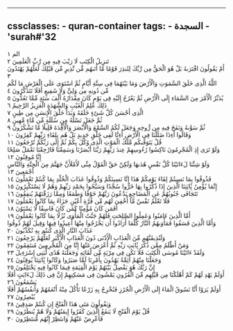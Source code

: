 
---
cssclasses:
    - quran-container
tags:
    - السجدة
    - 'surah#'32
---

الم  ١<br>
تَنزِيلُ الْكِتَبِ لَا رَيْبَ فِيهِ مِن رَّبِّ الْعَلَمِينَ  ٢<br>
أَمْ يَقُولُونَ افْتَرَىهُ بَلْ هُوَ الْحَقُّ مِن رَّبِّكَ لِتُنذِرَ قَوْمًا مَّا أَتَىهُم مِّن نَّذِيرٍ مِّن قَبْلِكَ لَعَلَّهُمْ يَهْتَدُونَ  ٣<br>
اللَّهُ الَّذِى خَلَقَ السَّمَوَتِ وَالْأَرْضَ وَمَا بَيْنَهُمَا فِى سِتَّةِ أَيَّامٍ ثُمَّ اسْتَوَى عَلَى الْعَرْشِ مَا لَكُم مِّن دُونِهِ مِن وَلِىٍّ وَلَا شَفِيعٍ أَفَلَا تَتَذَكَّرُونَ  ٤<br>
يُدَبِّرُ الْأَمْرَ مِنَ السَّمَاءِ إِلَى الْأَرْضِ ثُمَّ يَعْرُجُ إِلَيْهِ فِى يَوْمٍ كَانَ مِقْدَارُهُ أَلْفَ سَنَةٍ مِّمَّا تَعُدُّونَ  ٥<br>
ذَلِكَ عَلِمُ الْغَيْبِ وَالشَّهَدَةِ الْعَزِيزُ الرَّحِيمُ  ٦<br>
الَّذِى أَحْسَنَ كُلَّ شَىْءٍ خَلَقَهُ وَبَدَأَ خَلْقَ الْإِنسَنِ مِن طِينٍ  ٧<br>
ثُمَّ جَعَلَ نَسْلَهُ مِن سُلَلَةٍ مِّن مَّاءٍ مَّهِينٍ  ٨<br>
ثُمَّ سَوَّىهُ وَنَفَخَ فِيهِ مِن رُّوحِهِ وَجَعَلَ لَكُمُ السَّمْعَ وَالْأَبْصَرَ وَالْأَفِْٔدَةَ قَلِيلًا مَّا تَشْكُرُونَ  ٩<br>
وَقَالُوا أَءِذَا ضَلَلْنَا فِى الْأَرْضِ أَءِنَّا لَفِى خَلْقٍ جَدِيدٍ بَلْ هُم بِلِقَاءِ رَبِّهِمْ كَفِرُونَ  ١۰<br>
قُلْ يَتَوَفَّىكُم مَّلَكُ الْمَوْتِ الَّذِى وُكِّلَ بِكُمْ ثُمَّ إِلَى رَبِّكُمْ تُرْجَعُونَ  ١١<br>
وَلَوْ تَرَى إِذِ الْمُجْرِمُونَ نَاكِسُوا رُءُوسِهِمْ عِندَ رَبِّهِمْ رَبَّنَا أَبْصَرْنَا وَسَمِعْنَا فَارْجِعْنَا نَعْمَلْ صَلِحًا إِنَّا مُوقِنُونَ  ١٢<br>
وَلَوْ شِئْنَا لَءَاتَيْنَا كُلَّ نَفْسٍ هُدَىهَا وَلَكِنْ حَقَّ الْقَوْلُ مِنِّى لَأَمْلَأَنَّ جَهَنَّمَ مِنَ الْجِنَّةِ وَالنَّاسِ أَجْمَعِينَ  ١٣<br>
فَذُوقُوا بِمَا نَسِيتُمْ لِقَاءَ يَوْمِكُمْ هَذَا إِنَّا نَسِينَكُمْ وَذُوقُوا عَذَابَ الْخُلْدِ بِمَا كُنتُمْ تَعْمَلُونَ  ١٤<br>
إِنَّمَا يُؤْمِنُ بَِٔايَتِنَا الَّذِينَ إِذَا ذُكِّرُوا بِهَا خَرُّوا سُجَّدًا وَسَبَّحُوا بِحَمْدِ رَبِّهِمْ وَهُمْ لَا يَسْتَكْبِرُونَ  ١٥<br>
تَتَجَافَى جُنُوبُهُمْ عَنِ الْمَضَاجِعِ يَدْعُونَ رَبَّهُمْ خَوْفًا وَطَمَعًا وَمِمَّا رَزَقْنَهُمْ يُنفِقُونَ  ١٦<br>
فَلَا تَعْلَمُ نَفْسٌ مَّا أُخْفِىَ لَهُم مِّن قُرَّةِ أَعْيُنٍ جَزَاءً بِمَا كَانُوا يَعْمَلُونَ  ١٧<br>
أَفَمَن كَانَ مُؤْمِنًا كَمَن كَانَ فَاسِقًا لَّا يَسْتَوُنَ  ١٨<br>
أَمَّا الَّذِينَ ءَامَنُوا وَعَمِلُوا الصَّلِحَتِ فَلَهُمْ جَنَّتُ الْمَأْوَى نُزُلًا بِمَا كَانُوا يَعْمَلُونَ  ١٩<br>
وَأَمَّا الَّذِينَ فَسَقُوا فَمَأْوَىهُمُ النَّارُ كُلَّمَا أَرَادُوا أَن يَخْرُجُوا مِنْهَا أُعِيدُوا فِيهَا وَقِيلَ لَهُمْ ذُوقُوا عَذَابَ النَّارِ الَّذِى كُنتُم بِهِ تُكَذِّبُونَ  ٢۰<br>
وَلَنُذِيقَنَّهُم مِّنَ الْعَذَابِ الْأَدْنَى دُونَ الْعَذَابِ الْأَكْبَرِ لَعَلَّهُمْ يَرْجِعُونَ  ٢١<br>
وَمَنْ أَظْلَمُ مِمَّن ذُكِّرَ بَِٔايَتِ رَبِّهِ ثُمَّ أَعْرَضَ عَنْهَا إِنَّا مِنَ الْمُجْرِمِينَ مُنتَقِمُونَ  ٢٢<br>
وَلَقَدْ ءَاتَيْنَا مُوسَى الْكِتَبَ فَلَا تَكُن فِى مِرْيَةٍ مِّن لِّقَائِهِ وَجَعَلْنَهُ هُدًى لِّبَنِى إِسْرَءِيلَ  ٢٣<br>
وَجَعَلْنَا مِنْهُمْ أَئِمَّةً يَهْدُونَ بِأَمْرِنَا لَمَّا صَبَرُوا وَكَانُوا بَِٔايَتِنَا يُوقِنُونَ  ٢٤<br>
إِنَّ رَبَّكَ هُوَ يَفْصِلُ بَيْنَهُمْ يَوْمَ الْقِيَمَةِ فِيمَا كَانُوا فِيهِ يَخْتَلِفُونَ  ٢٥<br>
أَوَلَمْ يَهْدِ لَهُمْ كَمْ أَهْلَكْنَا مِن قَبْلِهِم مِّنَ الْقُرُونِ يَمْشُونَ فِى مَسَكِنِهِمْ إِنَّ فِى ذَلِكَ لَءَايَتٍ أَفَلَا يَسْمَعُونَ  ٢٦<br>
أَوَلَمْ يَرَوْا أَنَّا نَسُوقُ الْمَاءَ إِلَى الْأَرْضِ الْجُرُزِ فَنُخْرِجُ بِهِ زَرْعًا تَأْكُلُ مِنْهُ أَنْعَمُهُمْ وَأَنفُسُهُمْ أَفَلَا يُبْصِرُونَ  ٢٧<br>
وَيَقُولُونَ مَتَى هَذَا الْفَتْحُ إِن كُنتُمْ صَدِقِينَ  ٢٨<br>
قُلْ يَوْمَ الْفَتْحِ لَا يَنفَعُ الَّذِينَ كَفَرُوا إِيمَنُهُمْ وَلَا هُمْ يُنظَرُونَ  ٢٩<br>
فَأَعْرِضْ عَنْهُمْ وَانتَظِرْ إِنَّهُم مُّنتَظِرُونَ  ٣۰<br>
